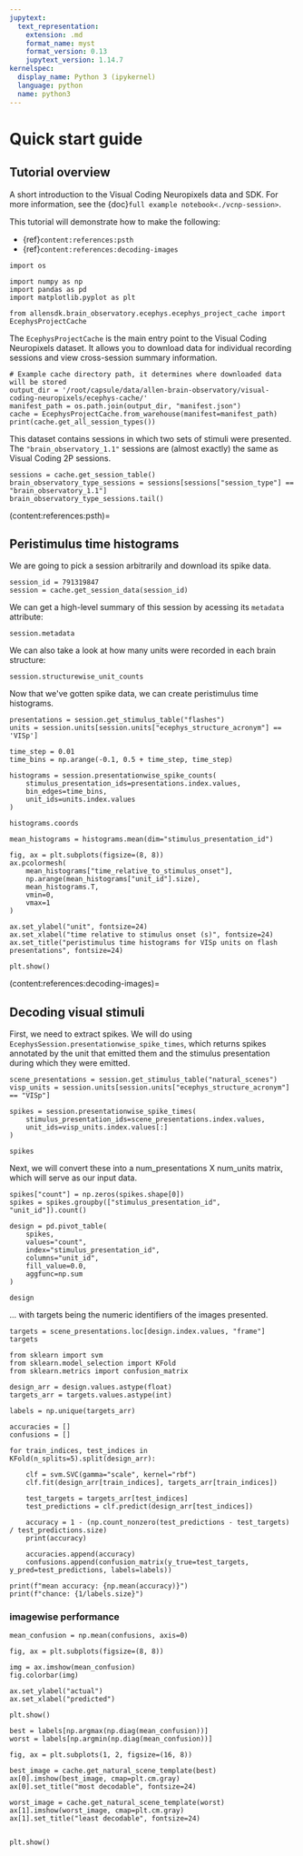 ```yaml
---
jupytext:
  text_representation:
    extension: .md
    format_name: myst
    format_version: 0.13
    jupytext_version: 1.14.7
kernelspec:
  display_name: Python 3 (ipykernel)
  language: python
  name: python3
---
```


# Quick start guide

## Tutorial overview

A short introduction to the Visual Coding Neuropixels data and SDK. For more
information, see the {doc}`full example notebook<./vcnp-session>`.

This tutorial will demonstrate how to make the following:

* {ref}`content:references:psth`
* {ref}`content:references:decoding-images`

```{code-cell}
import os

import numpy as np
import pandas as pd
import matplotlib.pyplot as plt

from allensdk.brain_observatory.ecephys.ecephys_project_cache import EcephysProjectCache
```

The `EcephysProjectCache` is the main entry point to the Visual Coding Neuropixels dataset. It allows you to download data for individual recording sessions and view cross-session summary information.

```{code-cell}
# Example cache directory path, it determines where downloaded data will be stored
output_dir = '/root/capsule/data/allen-brain-observatory/visual-coding-neuropixels/ecephys-cache/'
manifest_path = os.path.join(output_dir, "manifest.json")
cache = EcephysProjectCache.from_warehouse(manifest=manifest_path)
print(cache.get_all_session_types())
```

This dataset contains sessions in which two sets of stimuli were presented. The `"brain_observatory_1.1"` sessions are (almost exactly) the same as Visual Coding 2P sessions.

```{code-cell}
sessions = cache.get_session_table()
brain_observatory_type_sessions = sessions[sessions["session_type"] == "brain_observatory_1.1"]
brain_observatory_type_sessions.tail()
```

(content:references:psth)=
## Peristimulus time histograms



We are going to pick a session arbitrarily and download its spike data.

```{code-cell}
session_id = 791319847
session = cache.get_session_data(session_id)
```

We can get a high-level summary of this session by acessing its `metadata` attribute:

```{code-cell}
session.metadata
```

We can also take a look at how many units were recorded in each brain structure:

```{code-cell}
session.structurewise_unit_counts
```

Now that we've gotten spike data, we can create peristimulus time histograms.

```{code-cell}
presentations = session.get_stimulus_table("flashes")
units = session.units[session.units["ecephys_structure_acronym"] == 'VISp']

time_step = 0.01
time_bins = np.arange(-0.1, 0.5 + time_step, time_step)

histograms = session.presentationwise_spike_counts(
    stimulus_presentation_ids=presentations.index.values,
    bin_edges=time_bins,
    unit_ids=units.index.values
)

histograms.coords
```

```{code-cell}
mean_histograms = histograms.mean(dim="stimulus_presentation_id")

fig, ax = plt.subplots(figsize=(8, 8))
ax.pcolormesh(
    mean_histograms["time_relative_to_stimulus_onset"],
    np.arange(mean_histograms["unit_id"].size),
    mean_histograms.T,
    vmin=0,
    vmax=1
)

ax.set_ylabel("unit", fontsize=24)
ax.set_xlabel("time relative to stimulus onset (s)", fontsize=24)
ax.set_title("peristimulus time histograms for VISp units on flash presentations", fontsize=24)

plt.show()
```

(content:references:decoding-images)=
## Decoding visual stimuli

First, we need to extract spikes. We will do using `EcephysSession.presentationwise_spike_times`, which returns spikes annotated by the unit that emitted them and the stimulus presentation during which they were emitted.

```{code-cell}
scene_presentations = session.get_stimulus_table("natural_scenes")
visp_units = session.units[session.units["ecephys_structure_acronym"] == "VISp"]

spikes = session.presentationwise_spike_times(
    stimulus_presentation_ids=scene_presentations.index.values,
    unit_ids=visp_units.index.values[:]
)

spikes
```

Next, we will convert these into a num_presentations X num_units matrix, which will serve as our input data.

```{code-cell}
spikes["count"] = np.zeros(spikes.shape[0])
spikes = spikes.groupby(["stimulus_presentation_id", "unit_id"]).count()

design = pd.pivot_table(
    spikes,
    values="count",
    index="stimulus_presentation_id",
    columns="unit_id",
    fill_value=0.0,
    aggfunc=np.sum
)

design
```

... with targets being the numeric identifiers of the images presented.

```{code-cell}
targets = scene_presentations.loc[design.index.values, "frame"]
targets
```

```{code-cell}
from sklearn import svm
from sklearn.model_selection import KFold
from sklearn.metrics import confusion_matrix
```

```{code-cell}
design_arr = design.values.astype(float)
targets_arr = targets.values.astype(int)

labels = np.unique(targets_arr)
```

```{code-cell}
accuracies = []
confusions = []

for train_indices, test_indices in KFold(n_splits=5).split(design_arr):

    clf = svm.SVC(gamma="scale", kernel="rbf")
    clf.fit(design_arr[train_indices], targets_arr[train_indices])

    test_targets = targets_arr[test_indices]
    test_predictions = clf.predict(design_arr[test_indices])

    accuracy = 1 - (np.count_nonzero(test_predictions - test_targets) / test_predictions.size)
    print(accuracy)

    accuracies.append(accuracy)
    confusions.append(confusion_matrix(y_true=test_targets, y_pred=test_predictions, labels=labels))
```

```{code-cell}
print(f"mean accuracy: {np.mean(accuracy)}")
print(f"chance: {1/labels.size}")
```

### imagewise performance

```{code-cell}
mean_confusion = np.mean(confusions, axis=0)

fig, ax = plt.subplots(figsize=(8, 8))

img = ax.imshow(mean_confusion)
fig.colorbar(img)

ax.set_ylabel("actual")
ax.set_xlabel("predicted")

plt.show()
```

```{code-cell}
best = labels[np.argmax(np.diag(mean_confusion))]
worst = labels[np.argmin(np.diag(mean_confusion))]

fig, ax = plt.subplots(1, 2, figsize=(16, 8))

best_image = cache.get_natural_scene_template(best)
ax[0].imshow(best_image, cmap=plt.cm.gray)
ax[0].set_title("most decodable", fontsize=24)

worst_image = cache.get_natural_scene_template(worst)
ax[1].imshow(worst_image, cmap=plt.cm.gray)
ax[1].set_title("least decodable", fontsize=24)


plt.show()
```
